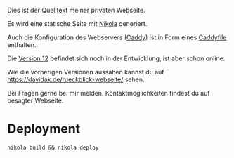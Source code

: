 Dies ist der Quelltext meiner privaten Webseite.

Es wird eine statische Seite mit [Nikola](https://getnikola.com/) generiert.

Auch die Konfiguration des Webservers ([Caddy](https://caddyserver.com/)) ist in Form eines [Caddyfile](https://github.com/davidak/davidak.de/blob/master/files/Caddyfile) enthalten.

Die [Version 12](https://github.com/davidak/davidak.de/milestones/12) befindet sich noch in der Entwicklung, ist aber schon online.

Wie die vorherigen Versionen aussahen kannst du auf https://davidak.de/rueckblick-webseite/ sehen.

Bei Fragen gerne bei mir melden. Kontaktmöglichkeiten findest du auf besagter Webseite.

# Deployment

    nikola build && nikola deploy
